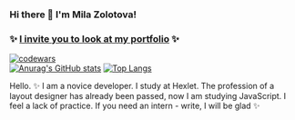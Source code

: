 ### Hi there 👋  I'm Mila Zolotova! 
### ✨ [I invite you to look at my portfolio](https://milanick.github.io/) ✨
[![codewars](https://www.codewars.com/users/MilaNick/badges/small?theme=light)](https://www.codewars.com/users/MilaNick)  
[![Anurag's GitHub stats](https://github-readme-stats.vercel.app/api?username=milanick&show_icons=true&hide_border=true&&count_private=true&include_all_commits=true)](https://github.com/milanick/)
[![Top Langs](https://github-readme-stats.vercel.app/api/top-langs/?username=milanick&layout=compact&hide_border=true)](https://github.com/milanick/)

Hello. ✨  I am a novice developer. I study at Hexlet. The profession of a layout designer has already been passed, now I am studying JavaScript. I feel a lack of practice. If you need an intern - write, I will be glad ✨

<!--
**MilaNick/MilaNick** is a ✨ _special_ ✨ repository because its `README.md` (this file) appears on your GitHub profile.

Here are some ideas to get you started:

- 🔭 I’m currently working on ...
- 🌱 I’m currently learning ...
- 👯 I’m looking to collaborate on ...
- 🤔 I’m looking for help with ...
- 💬 Ask me about ...
- 📫 How to reach me: ...
- 😄 Pronouns: ...
- ⚡ Fun fact: ...
-->
